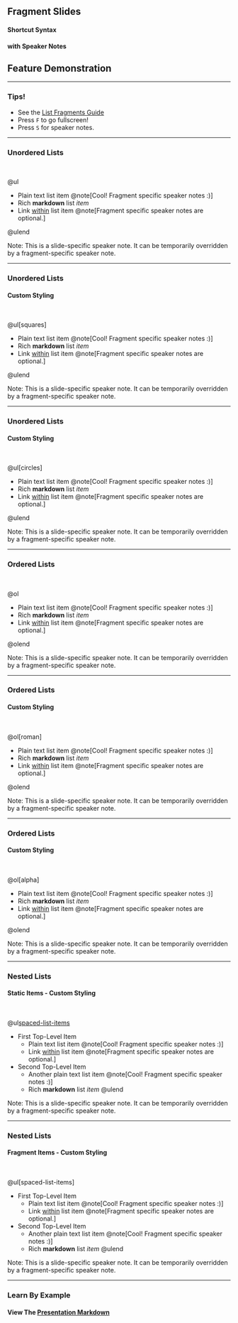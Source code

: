 ## Fragment Slides
#### Shortcut Syntax
#### with Speaker Notes
## Feature Demonstration

---

### Tips!

- See the <a target="_blank" href="https://gitpitch.com/docs/markdown-features/list-fragments">List Fragments Guide</a>
- Press `F` to go fullscreen!
- Press `S` for speaker notes.

---

### Unordered Lists
<br>

@ul

- Plain text list item @note[Cool! Fragment specific speaker notes :)]
- Rich **markdown** list *item*
- Link [within](https://gitpitch.com) list item @note[Fragment specific speaker notes are optional.]

@ulend

Note:
This is a slide-specific speaker note. It can be temporarily overridden by a fragment-specific speaker note.

---

### Unordered Lists
#### Custom Styling
<br>

@ul[squares]

- Plain text list item @note[Cool! Fragment specific speaker notes :)]
- Rich **markdown** list *item*
- Link [within](https://gitpitch.com) list item @note[Fragment specific speaker notes are optional.]

@ulend

Note:
This is a slide-specific speaker note. It can be temporarily overridden by a fragment-specific speaker note.

---

### Unordered Lists
#### Custom Styling
<br>

@ul[circles]

- Plain text list item @note[Cool! Fragment specific speaker notes :)]
- Rich **markdown** list *item*
- Link [within](https://gitpitch.com) list item @note[Fragment specific speaker notes are optional.]

@ulend

Note:
This is a slide-specific speaker note. It can be temporarily overridden by a fragment-specific speaker note.

---

### Ordered Lists
<br>

@ol

- Plain text list item @note[Cool! Fragment specific speaker notes :)]
- Rich **markdown** list *item*
- Link [within](https://gitpitch.com) list item @note[Fragment specific speaker notes are optional.]

@olend

Note:
This is a slide-specific speaker note. It can be temporarily overridden by a fragment-specific speaker note.

---

### Ordered Lists
#### Custom Styling
<br>

@ol[roman]

- Plain text list item @note[Cool! Fragment specific speaker notes :)]
- Rich **markdown** list *item*
- Link [within](https://gitpitch.com) list item @note[Fragment specific speaker notes are optional.]

@olend

Note:
This is a slide-specific speaker note. It can be temporarily overridden by a fragment-specific speaker note.

---

### Ordered Lists
#### Custom Styling
<br>

@ol[alpha]

- Plain text list item @note[Cool! Fragment specific speaker notes :)]
- Rich **markdown** list *item*
- Link [within](https://gitpitch.com) list item @note[Fragment specific speaker notes are optional.]

@olend

Note:
This is a slide-specific speaker note. It can be temporarily overridden by a fragment-specific speaker note.

---

### Nested Lists
#### Static Items - Custom Styling
<br>

@ul[spaced-list-items](false)
- First Top-Level Item
  + Plain text list item @note[Cool! Fragment specific speaker notes :)]
  + Link [within](https://gitpitch.com) list item @note[Fragment specific speaker notes are optional.]
- Second Top-Level Item
  + Another plain text list item @note[Cool! Fragment specific speaker notes :)]
  + Rich **markdown** list *item*
@ulend

Note:
This is a slide-specific speaker note. It can be temporarily overridden by a fragment-specific speaker note.

---

### Nested Lists
#### Fragment Items - Custom Styling
<br>

@ul[spaced-list-items]
- First Top-Level Item
  + Plain text list item @note[Cool! Fragment specific speaker notes :)]
  + Link [within](https://gitpitch.com) list item @note[Fragment specific speaker notes are optional.]
- Second Top-Level Item
  + Another plain text list item @note[Cool! Fragment specific speaker notes :)]
  + Rich **markdown** list *item*
@ulend

Note:
This is a slide-specific speaker note. It can be temporarily overridden by a fragment-specific speaker note.

---

### Learn By Example
#### View The <a target="_blank" href="https://github.com/gitpitch/feature-demo/blob/frag-shortcut-syntax/PITCHME.md">Presentation Markdown</a>

